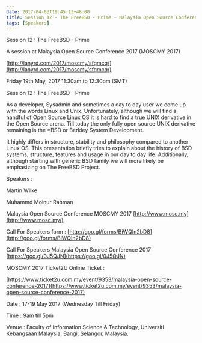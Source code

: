 ```yaml
---
date: 2017-04-03T19:45:13+48:00
title: Session 12 - The FreeBSD - Prime - Malaysia Open Source Conference
tags: [Speakers]
---
```


Session 12 : The FreeBSD - Prime

A session at Malaysia Open Source Conference 2017 (MOSCMY 2017)

[http://lanyrd.com/2017/moscmy/sfqmcq/](http://lanyrd.com/2017/moscmy/sfqmcq/)

Friday 19th May, 2017 11:30am to 12:30pm (SMT)

Session 12 : The FreeBSD - Prime

As a developer, Sysadmin and sometimes a day to day user we come up with the words Linux and Unix. Unfortunately, although we will find a handful of Open Source Linux OS it is hard to find a true UNIX derivative in the Open Source arena. Till today the only fully open source UNIX derivative remaining is the *BSD or Berkley System Development.

It highly differs in structure, stability and philosophy compared to another Linux OS. This presentation briefly tries to explain about the history of BSD systems, structure, features and usage in our day to day life. Additionally, although starting with generic BSD family we will more likely be emphasizing on The FreeBSD Project.

Speakers :

Martin Wilke

Muhammd Moinur Rahman

Malaysia Open Source Conference MOSCMY 2017 [http://www.mosc.my](http://www.mosc.my/)

Call For Speakers form : [http://goo.gl/forms/BiWQIn2bD8](http://goo.gl/forms/BiWQIn2bD8)

Call For Speakers Malaysia Open Source Conference 2017 [https://goo.gl/0J5QJN](https://goo.gl/0J5QJN)

MOSCMY 2017 Ticket2U Online Ticket : 

[https://www.ticket2u.com.my/event/9353/malaysia-open-source-conference-2017](https://www.ticket2u.com.my/event/9353/malaysia-open-source-conference-2017)

Date : 17-19 May 2017 (Wednesday Till Friday)

Time : 9am till 5pm

Venue : Faculty of Information Science & Technology, Universiti Kebangsaan Malaysia, Bangi, Selangor, Malaysia.